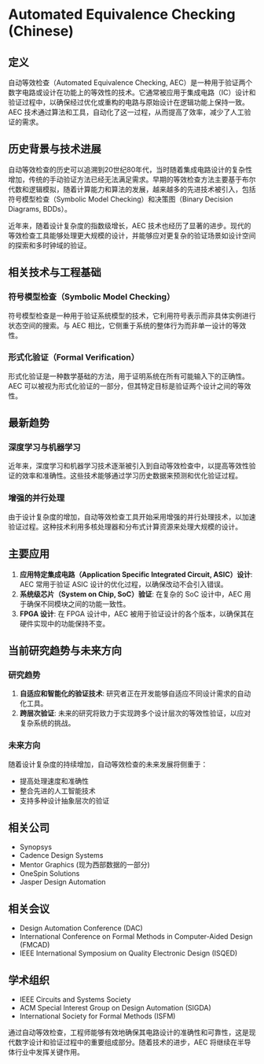 # Automated Equivalence Checking (Chinese)

## 定义

自动等效检查（Automated Equivalence Checking, AEC）是一种用于验证两个数字电路或设计在功能上的等效性的技术。它通常被应用于集成电路（IC）设计和验证过程中，以确保经过优化或重构的电路与原始设计在逻辑功能上保持一致。AEC 技术通过算法和工具，自动化了这一过程，从而提高了效率，减少了人工验证的需求。

## 历史背景与技术进展

自动等效检查的历史可以追溯到20世纪80年代，当时随着集成电路设计的复杂性增加，传统的手动验证方法已经无法满足需求。早期的等效检查方法主要基于布尔代数和逻辑模拟，随着计算能力和算法的发展，越来越多的先进技术被引入，包括符号模型检查（Symbolic Model Checking）和决策图（Binary Decision Diagrams, BDDs）。

近年来，随着设计复杂度的指数级增长，AEC 技术也经历了显著的进步。现代的等效检查工具能够处理更大规模的设计，并能够应对更复杂的验证场景如设计空间的探索和多时钟域的验证。

## 相关技术与工程基础

### 符号模型检查（Symbolic Model Checking）

符号模型检查是一种用于验证系统模型的技术，它利用符号表示而非具体实例进行状态空间的搜索。与 AEC 相比，它侧重于系统的整体行为而非单一设计的等效性。

### 形式化验证（Formal Verification）

形式化验证是一种数学基础的方法，用于证明系统在所有可能输入下的正确性。AEC 可以被视为形式化验证的一部分，但其特定目标是验证两个设计之间的等效性。

## 最新趋势

### 深度学习与机器学习

近年来，深度学习和机器学习技术逐渐被引入到自动等效检查中，以提高等效性验证的效率和准确性。这些技术能够通过学习历史数据来预测和优化验证过程。

### 增强的并行处理

由于设计复杂度的增加，自动等效检查工具开始采用增强的并行处理技术，以加速验证过程。这种技术利用多核处理器和分布式计算资源来处理大规模的设计。

## 主要应用

1. **应用特定集成电路（Application Specific Integrated Circuit, ASIC）设计**: AEC 常用于验证 ASIC 设计的优化过程，以确保改动不会引入错误。
2. **系统级芯片（System on Chip, SoC）验证**: 在复杂的 SoC 设计中，AEC 用于确保不同模块之间的功能一致性。
3. **FPGA 设计**: 在 FPGA 设计中，AEC 被用于验证设计的各个版本，以确保其在硬件实现中的功能保持不变。

## 当前研究趋势与未来方向

### 研究趋势

1. **自适应和智能化的验证技术**: 研究者正在开发能够自适应不同设计需求的自动化工具。
2. **跨层次验证**: 未来的研究将致力于实现跨多个设计层次的等效性验证，以应对复杂系统的挑战。

### 未来方向

随着设计复杂度的持续增加，自动等效检查的未来发展将侧重于：
- 提高处理速度和准确性
- 整合先进的人工智能技术
- 支持多种设计抽象层次的验证

## 相关公司

- Synopsys
- Cadence Design Systems
- Mentor Graphics (现为西部数据的一部分)
- OneSpin Solutions
- Jasper Design Automation

## 相关会议

- Design Automation Conference (DAC)
- International Conference on Formal Methods in Computer-Aided Design (FMCAD)
- IEEE International Symposium on Quality Electronic Design (ISQED)

## 学术组织

- IEEE Circuits and Systems Society
- ACM Special Interest Group on Design Automation (SIGDA)
- International Society for Formal Methods (ISFM)

通过自动等效检查，工程师能够有效地确保其电路设计的准确性和可靠性，这是现代数字设计和验证过程中的重要组成部分。随着技术的进步，AEC 将继续在半导体行业中发挥关键作用。